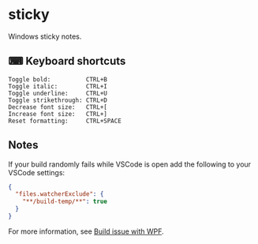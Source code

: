 # sticky

Windows sticky notes.

## ⌨ Keyboard shortcuts

    Toggle bold:          CTRL+B
    Toggle italic:        CTRL+I
    Toggle underline:     CTRL+U
    Toggle strikethrough: CTRL+D
    Decrease font size:   CTRL+[
    Increase font size:   CTRL+]
    Reset formatting:     CTRL+SPACE

## Notes

If your build randomly fails while VSCode is open add the following to your VSCode settings:

```json
{
  "files.watcherExclude": {
    "**/build-temp/**": true
  }
}
```

For more information, see [Build issue with WPF](https://github.com/dotnet/wpf/issues/4299).
